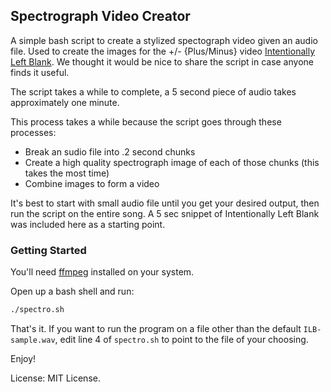 ## Spectrograph Video Creator

A simple bash script to create a stylized spectograph video given an audio file.
Used to create the images for the +/- {Plus/Minus} video
[Intentionally Left Blank](https://www.youtube.com/watch?v=-6VBBin0yHo). We
thought it would be nice to share the script in case anyone finds it useful.

The script takes a while to complete, a 5 second piece of audio takes
approximately one minute.

This process takes a while because the script goes through these processes:

-   Break an sudio file into .2 second chunks
-   Create a high quality spectrograph image of each of those chunks (this takes
    the most time)
-   Combine images to form a video

It's best to start with small audio file until you get your desired output, then
run the script on the entire song. A 5 sec snippet of Intentionally Left Blank
was included here as a starting point.

### Getting Started

You'll need [ffmpeg](https://ffmpeg.org/) installed on your system.

Open up a bash shell and run:

```bash
./spectro.sh
```

That's it. If you want to run the program on a file other than the default
`ILB-sample.wav`, edit line 4 of `spectro.sh` to point to the file of your
choosing.

Enjoy!

License: MIT License.

